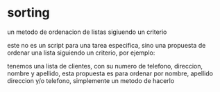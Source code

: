 # sorting
un metodo de ordenacion de listas sigiuendo un criterio

este no es un script para una tarea especifica, sino una propuesta de
ordenar una lista siguiendo un criterio, por ejemplo:

tenemos una lista de clientes, con su numero de telefono, direccion,
nombre y apellido, esta propuesta es para ordenar por nombre, apellido
direccion y/o telefono, simplemente un metodo de hacerlo

